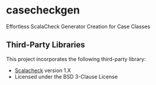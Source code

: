 # casecheckgen
Effortless ScalaCheck Generator Creation for Case Classes


## Third-Party Libraries

This project incorporates the following third-party library:

- [Scalacheck](https://github.com/typelevel/scalacheck) version 1.X
- Licensed under the BSD 3-Clause License
